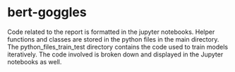 # bert-goggles
Code related to the report is formatted in the jupyter notebooks.
Helper functions and classes are stored in the python files in the main directory.
The python_files_train_test directory contains the code used to train models iteratively. The code involved is broken down and displayed in the Jupyter notebooks as well.
